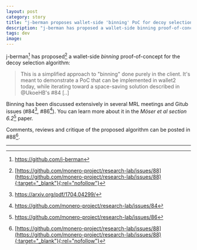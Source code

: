```yaml
---
layout: post
category: story
title: "j-berman proposes wallet-side 'binning' PoC for decoy selection algorithm"
description: "j-berman has proposed a wallet-side binning proof-of-concept for the decoy selection algorithm"
tags: dev
image: 
---
```


j-berman[^1] has proposed[^2] a wallet-side *binning* proof-of-concept for the decoy selection algorithm:

> This is a simplified approach to "binning" done purely in the client. It's meant to demonstrate a PoC that can be implemented in wallet2 today, while iterating toward a space-saving solution described in @UkoeHB's #84 [..]

Binning has been discussed extensively in several MRL meetings and Gitub issues (#84[^3], #86[^4]). You can learn more about it in the *Möser et al section 6.2*[^5] paper.

Comments, reviews and critique of the proposed algorithm can be posted in #88[^2].


---

[^1]: https://github.com/j-berman
[^2]: [https://github.com/monero-project/research-lab/issues/88](https://github.com/monero-project/research-lab/issues/88){:target="_blank"}{:rel="nofollow"}
[^3]: https://arxiv.org/pdf/1704.04299/
[^4]: https://github.com/monero-project/research-lab/issues/84
[^5]: https://github.com/monero-project/research-lab/issues/86

